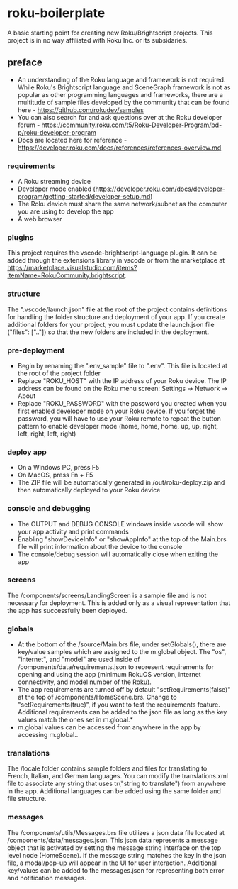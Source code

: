 # roku-boilerplate
A basic starting point for creating new Roku/Brightscript projects. This project is in no way affiliated with Roku Inc. or its subsidaries.

## preface
 - An understanding of the Roku language and framework is not required. While Roku's Brightscript language and SceneGraph framework is not as popular as other programming languages and frameworks, there are a multitude of sample files developed by the community that can be found here - https://github.com/rokudev/samples
 - You can also search for and ask questions over at the Roku developer forum - https://community.roku.com/t5/Roku-Developer-Program/bd-p/roku-developer-program
 - Docs are located here for reference - https://developer.roku.com/docs/references/references-overview.md

### requirements
 - A Roku streaming device
 - Developer mode enabled (https://developer.roku.com/docs/developer-program/getting-started/developer-setup.md)
 - The Roku device must share the same network/subnet as the computer you are using to develop the app
 - A web browser

### plugins
This project requires the vscode-brightscript-language plugin. It can be added through the extensions library in vscode or from the marketplace at https://marketplace.visualstudio.com/items?itemName=RokuCommunity.brightscript.

### structure
The ".vscode/launch.json" file at the root of the project contains definitions for handling the folder structure and deployment of your app. If you create additional folders for your project, you must update the launch.json file ("files": [".."]) so that the new folders are included in the deployment.

### pre-deployment
 - Begin by renaming the ".env_sample" file to ".env". This file is located at the root of the project folder
 - Replace "ROKU_HOST" with the IP address of your Roku device. The IP address can be found on the Roku menu screen:  Settings -> Network -> About
 - Replace "ROKU_PASSWORD" with the password you created when you first enabled developer mode on your Roku device. If you forget the password, you will have to use your Roku remote to repeat the button pattern to enable developer mode (home, home, home, up, up, right, left, right, left, right)

### deploy app
 - On a Windows PC, press F5
 - On MacOS, press Fn + F5
 - The ZIP file will be automatically generated in /out/roku-deploy.zip and then automatically deployed to your Roku device

### console and debugging
 - The OUTPUT and DEBUG CONSOLE windows inside vscode will show your app activity and print commands
 - Enabling "showDeviceInfo" or "showAppInfo" at the top of the Main.brs file will print information about the device to the console
 - The console/debug session will automatically close when exiting the app

### screens
The /components/screens/LandingScreen is a sample file and is not necessary for deployment. This is added only as a visual representation that the app has successfully been deployed.

### globals
 - At the bottom of the /source/Main.brs file, under setGlobals(), there are key/value samples which are assigned to the m.global object. The "os", "internet", and "model" are used inside of /components/data/requirements.json to represent requirements for opening and using the app (minimum RokuOS version, internet connectivity, and model number of the Roku).
 - The app requirements are turned off by default "setRequirements(false)" at the top of /components/HomeScene.brs. Change to "setRequirements(true)", if you want to test the requirements feature. Additional requirements can be added to the json file as long as the key values match the ones set in m.global.*
 - m.global values can be accessed from anywhere in the app by accessing m.global.<name>. 

### translations
The /locale folder contains sample folders and files for translating to French, Italian, and German languages. You can modify the translations.xml file to associate any string that uses tr("string to translate") from anywhere in the app. Additional languages can be added using the same folder and file structure.

### messages
The /components/utils/Messages.brs file utilizes a json data file located at /components/data/messages.json. This json data represents a message object that is activated by setting the message string interface on the top level node (HomeScene). If the message string matches the key in the json file, a modal/pop-up will appear in the UI for user interaction. Additional key/values can be added to the messages.json for representing both error and notification messages.